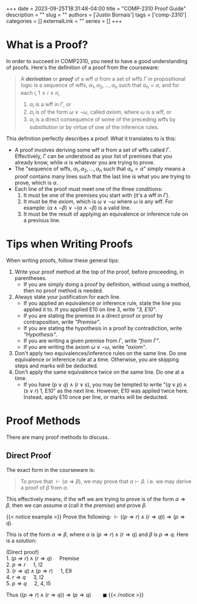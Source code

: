 +++ 
date = 2023-09-25T18:31:48-04:00
title = "COMP-2310 Proof Guide"
description = ""
slug = ""
authors = ['Justin Bornais']
tags = ['comp-2310']
categories = []
externalLink = ""
series = []
+++

# What is a Proof?
In order to succeed in COMP2310, you need to have a good understanding of proofs. Here's the definition of a proof from the courseware:

> A ***derivation*** or ***proof*** of a wff $\alpha$ from a set of wffs $\Gamma$ in propositional logic is a sequence of wffs, $\alpha_1,\alpha_2,\dots,\alpha_n$ such that $\alpha_n=\alpha$, and for each $i,\;1\leq i\leq n$,
> 1. $\alpha_i$ is a wff in $\Gamma$, or
> 2. $\alpha_i$ is of the form $\omega\lor\lnot\omega$, called *axiom*, where $\omega$ is a wff, or
> 3. $\alpha_i$ is a direct consequence of some of the preceding wffs by substitution or by virtue of one of the inference rules.

This definition perfectly describes a proof. What it translates to is this:
- A proof involves deriving some wff $\alpha$ from a set of wffs called $\Gamma$. Effectively, $\Gamma$ can be understood as your list of premises that you already know, while $\alpha$ is whatever you are trying to prove.
- The "sequence of wffs, $\alpha_1,\alpha_2,\dots,\alpha_n$ such that $\alpha_n=\alpha$" simply means a proof contains many lines such that the last line is what you are trying to prove, which is $\alpha$.
- Each line of the proof must meet one of the three conditions:
  1. It must be one of the premises you start with (it's a wff in $\Gamma$).
  2. It must be the *axiom*, which is $\omega\lor\lnot\omega$ where $\omega$ is any wff. For example: $(\alpha\land\lnot\beta)\lor\lnot(\alpha\land\lnot\beta)$ is a valid line.
  3. It must be the result of applying an equivalence or inference rule on a previous line.

# Tips when Writing Proofs
When writing proofs, follow these general tips:
1. Write your proof method at the top of the proof, before proceeding, in parentheses.
    - If you are simply doing a proof by definition, without using a method, then no proof method is needed.
1. Always state your justification for each line.
    - If you applied an equivalence or inference rule, state the line you applied it to. If you applied E10 on line 3, write *"3, E10"*.
    - If you are stating the premise in a direct proof or proof by contraposition, write *"Premise"*.
    - If you are stating the hypothesis in a proof by contradiction, write *"Hypothesis"*.
    - If you are writing a given premise from $\Gamma$, write *"from $\Gamma$"*.
    - If you are writing the axiom $\omega\lor\lnot\omega$, write *"axiom"*.
2. Don't apply two equivalences/inference rules on the same line. Do one equivalence or inference rule at a time. Otherwise, you are skipping steps and marks will be deducted.
3. Don't apply the same equivalence twice on the same line. Do one at a time.
    - If you have $(p\lor q)\land(r\lor s)$, you may be tempted to write "$(q\lor p)\land(s\lor r)$ 1, E10" as the next line.
    However, E10 was applied twice here. Instead, apply E10 once per line, or marks will be deducted.

# Proof Methods
There are many proof methods to discuss.

## Direct Proof
The exact form in the courseware is:
> To prove that $\vdash(\alpha\Rightarrow\beta)$, we may prove that $\alpha\vdash\beta$. i.e. we may derive a proof of $\beta$ from $\alpha$.

This effectively means, if the wff we are trying to prove is of the form $\alpha\Rightarrow\beta$, then we can assume $\alpha$ (call it the *premise*) and prove $\beta$.

{{< notice example >}}
Prove the following: $\vdash((p\Rightarrow r)\land(r\Rightarrow q))\Rightarrow(p\Rightarrow q)$.

This is of the form $\alpha\Rightarrow\beta$, where $\alpha$ is $(p\Rightarrow r)\land(r\Rightarrow q)$ and $\beta$ is $p\Rightarrow q$. Here is a solution:

(Direct proof)\
1\. $(p\Rightarrow r)\land(r\Rightarrow q)\quad$ Premise\
2\. $p\Rightarrow r\quad$ 1, I2\
3\. $(r\Rightarrow q)\land(p\Rightarrow r)\quad$ 1, E9\
4\. $r\Rightarrow q\quad$ 3, I2\
5\. $p\Rightarrow q\quad$ 2, 4, I5

Thus $((p\Rightarrow r)\land(r\Rightarrow q))\Rightarrow(p\Rightarrow q)\qquad\blacksquare$
{{< /notice >}}